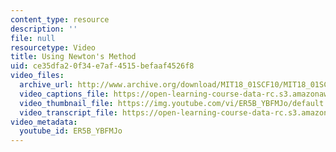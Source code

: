 ```yaml
---
content_type: resource
description: ''
file: null
resourcetype: Video
title: Using Newton's Method
uid: ce35dfa2-0f34-e7af-4515-befaaf4526f8
video_files:
  archive_url: http://www.archive.org/download/MIT18_01SCF10/MIT18_01SCF10Rec_25_300k.mp4
  video_captions_file: https://open-learning-course-data-rc.s3.amazonaws.com/18-01sc-single-variable-calculus-fall-2010/7f5adfb0844d5d6cb005c388f6d66d88_ER5B_YBFMJo.vtt
  video_thumbnail_file: https://img.youtube.com/vi/ER5B_YBFMJo/default.jpg
  video_transcript_file: https://open-learning-course-data-rc.s3.amazonaws.com/18-01sc-single-variable-calculus-fall-2010/871e7a5edb7eab5b4f4f3572e2cdc6b6_ER5B_YBFMJo.pdf
video_metadata:
  youtube_id: ER5B_YBFMJo
---
```

